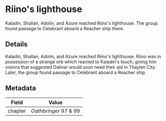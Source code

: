 # Riino's lighthouse
Kaladin, Shallan, Adolin, and Azure reached Riino's lighthouse. The group found passage to Celebrant aboard a Reacher ship there.

## Details
Kaladin, Shallan, Adolin, and Azure reached Riino's lighthouse. Riino was in possession of a strange orb which reacted to Kaladin's touch, giving him visions that suggested Dalinar would soon need their aid in Thaylen City. Later, the group found passage to Celebrant aboard a Reacher ship.

## Metadata
| Field | Value |
| ----- | ----- |
| chapter | *Oathbringer* 97 & 99 |
